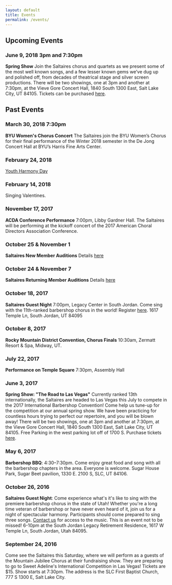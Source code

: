 ```yaml
---
layout: default
title: Events
permalink: /events/
---
```


<h2 class="top">Upcoming Events</h2>

### June 9, 2018 3pm and 7:30pm

**Spring Show** Join the Saltaires chorus and quartets as we present some of the
most well known songs, and a few lesser known gems we’ve dug up and polished off,
from decades of theatrical stage and silver screen productions. There will be two showings,
one at 3pm and another at 7:30pm, at the Vieve Gore Concert Hall,
1840 South 1300 East, Salt Lake City, UT 84105. Tickets can be purchased
[here](https://saltaires2018.brownpapertickets.com/).

## Past Events

### March 30, 2018 7:30pm

**BYU Women's Chorus Concert** The Saltaires join the BYU Women’s Chorus for
their final performance of the Winter 2018 semester in the De Jong Concert Hall
at BYU’s Harris Fine Arts Center.

### February 24, 2018

<a href="/youth-harmony-day">Youth Harmony Day</a>

### February 14, 2018

Singing Valentines.

### November 17, 2017

**ACDA Conference Performance** 7:00pm, Libby Gardner Hall. The Saltaires will be
performing at the kickoff concert of the 2017 American Choral Directors Association
Conference.

### October 25 & November 1

**Saltaires New Member Auditions** Details [here](http://www.signupgenius.com/go/30e084fa5aa2ca2fd0-saltaires2)

### October 24 & November 7

**Saltaires Returning Member Auditions** Details [here](http://www.signupgenius.com/go/30e084fa5aa2ca2fd0-saltaires1)

### October 18, 2017

**Saltaires Guest Night** 7:00pm, Legacy Center in South Jordan. Come sing with
the 11th-ranked barbershop chorus in the world! Register [here](https://goo.gl/forms/i0K6LbkQEGCXstTP2). 1617 Temple Ln,
South Jordan, UT 84095

### October 8, 2017

**Rocky Mountain District Convention, Chorus Finals** 10:30am, Zermatt Resort & Spa, Midway, UT.

### July 22, 2017

**Performance on Temple Square** 7:30pm, Assembly Hall

### June 3, 2017

**Spring Show: "The Road to Las Vegas"** Currently ranked 13th internationally,
the Saltaires are headed to Las Vegas this July to compete in the 2017
International Barbershop Convention! Come help us tune-up for the competition at
our annual spring show. We have been practicing for countless hours trying to
perfect our repertoire, and you will be blown away! There will be two showings,
one at 3pm and another at 7:30pm, at the Vieve Gore Concert Hall,
1840 South 1300 East, Salt Lake City, UT 84105.
Free Parking in the west parking lot off of 1700 S. Purchase tickets
[here](http://saltaires2017.brownpapertickets.com/).

### May 6, 2017

**Barbershop BBQ**: 4:30–7:30pm. Come enjoy great food and song with all the barbershop chapters in the area. Everyone is welcome. Sugar House Park, Sugar Beet pavilion, 1330 E. 2100 S, SLC, UT 84106.

### October 26, 2016

**Saltaires Guest Night**: Come experience what's it's like to sing with the premiere barbershop chorus in the state of Utah! Whether you're a long time veteran of barbershop or have never even heard of it, join us for a night of spectacular harmony. Participants should come prepared to sing three songs. [Contact us](mailto:contact@saltaires.org) for access to the music. This is an event not to be missed! 6-10pm at the South Jordan Legacy Retirement Residence, 1617 W Temple Ln, South Jordan, Utah 84095.

### September 24, 2016

Come see the Saltaires this Saturday, where we will perform as a guests of the Mountain Jubilee Chorus at their fundraising show. They are preparing to go to Sweet Adeline's International Competition in Las Vegas! Tickets are $15. Show starts at 7:30pm. The address is the SLC First Baptist Church, 777 S 1300 E, Salt Lake City.
